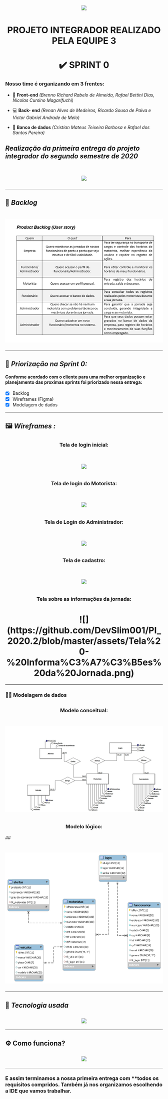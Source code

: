 ## <h1 align="center"> ![](https://github.com/DevSlim001/PI_2020.2/blob/master/logotipocomum.jpg) </h1> 
# <h1 align="center"> PROJETO INTEGRADOR REALIZADO PELA EQUIPE 3 </h1> 
## <h1 align="center"> :heavy_check_mark: SPRINT 0 </h1>

### Nosso time é organizando em 3 frentes:

- :art: **Front-end** *(Brenno Richard Rabelo de Almeida, Rafael Bettini Dias, Nicolas Cursino Magarifuchi)*

- :computer: **Back- end** *(Renan Alves de Medeiros, Ricardo Sousa de Paiva e Victor Gabriel Andrade de Melo)*

- :floppy_disk: **Banco de dados** *(Cristian Mateus Teixeira Barbosa e Rafael dos Santos Pereira)*

## **_Realização da primeira entrega do projeto integrador do segundo semestre de 2020_**
## <h1 align="center"> ![](https://github.com/DevSlim001/PI_2020.2/blob/Sprint0/CardSprint0.png) </h1> 

--------------------------------------------------------------------------------------------------------------------

## :bookmark: **_Backlog_**

## <h1 align="center">  ![](https://github.com/DevSlim001/PI_2020.2/blob/Sprint0/Backlogpng.png) </h1> 

--------------------------------------------------------------------------------------------------------------------

## :dart: **_Priorização na Sprint 0:_**

#### Conforme acordado com o cliente para uma melhor organização e planejamento das proximas sprints foi priorizado nessa entrega:

- [x] Backlog
- [x] Wireframes (Figma)
- [x] Modelagem de dados

--------------------------------------------------------------------------------------------------------------------

## :framed_picture: **_Wireframes :_**

## <h3 align="center"> Tela de login inicial: </h3> 
# <h1 align="center"> ![](https://github.com/DevSlim001/PI_2020.2/blob/master/assets/Tela%20de%20Login%201.png) </h1>

## <h3 align="center"> Tela de login do Motorista: </h3> 
# <h1 align="center"> ![](https://github.com/DevSlim001/PI_2020.2/blob/master/assets/Tela%20de%20Login%20(MOT).png) </h1>

## <h3 align="center"> Tela de Login do Administrador: </h3> 

# <h1 align="center"> ![](https://github.com/DevSlim001/PI_2020.2/blob/master/assets/Tela%20de%20Login%20(ADM).png) </h1>

## <h3 align="center"> Tela de cadastro: </h3> 

# <h1 align="center"> ![](https://github.com/DevSlim001/PI_2020.2/blob/master/assets/Tela%20de%20Cadastro.png) </h1>

## <h3 align="center"> Tela sobre as informações da jornada: </h3> 

<h1 align="center"> ![](https://github.com/DevSlim001/PI_2020.2/blob/master/assets/Tela%20-%20Informa%C3%A7%C3%B5es%20da%20Jornada.png) </h1>


--------------------------------------------------------------------------------------------------------------------

### :man_technologist: Modelagem de dados

## <h3 align="center">  Modelo conceitual: </h3> 

## <h1 align="center"> ![](https://github.com/DevSlim001/PI_2020.2/blob/Sprint0/modeloconceitual.jpg) </h1>

## <h3 align="center">  Modelo lógico: </h3> 

##<h1 align="center"> ![](https://github.com/DevSlim001/PI_2020.2/blob/Sprint0/Modelo%20lógico.png) </h1>


--------------------------------------------------------------------------------------------------------------------

## :rocket: **_Tecnologia usada_**

## <h3 align="center"> ![](https://github.com/DevSlim001/PI_2020.2/blob/master/assets/tecnology_sprint0.png) </h3> 


--------------------------------------------------------------------------------------------------------------------
## :gear: Como funciona?

## <h3 align="center"> ![](https://github.com/DevSlim001/PI_2020.2/blob/Sprint0/Gif_Figma.gif) </h3> 

--------------------------------------------------------------------------------------------------------------------
### E assim terminamos a nossa primeira entrega com **todos os requisitos compridos. Também já nos organizamos escolhendo a IDE que vamos trabalhar.
